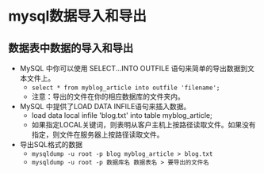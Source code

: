 # mysql数据导入和导出

## 数据表中数据的导入和导出

- MySQL 中你可以使用 SELECT...INTO OUTFILE 语句来简单的导出数据到文本文件上。
  - `select * from myblog_article into outfile 'filename';`
  - 注意：导出的文件在你的相应数据库的文件夹内。
- MySQL 中提供了LOAD DATA INFILE语句来插入数据。
  -  load data local infile 'blog.txt' into table myblog_article;
  - 如果指定LOCAL关键词，则表明从客户主机上按路径读取文件。如果没有指定，则文件在服务器上按路径读取文件。
- 导出SQL格式的数据
  - `mysqldump -u root -p blog myblog_article > blog.txt`
  - `mysqldump -u root -p 数据库名 数据表名 > 要导出的文件名`


